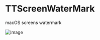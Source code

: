 # TTScreenWaterMark
macOS screens watermark

![image](https://user-images.githubusercontent.com/17865148/229084370-3cf27b4c-3308-43d5-ada3-500eaf5f6b43.png)
